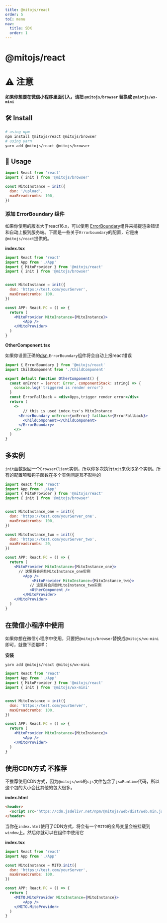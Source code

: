 ```yaml
---
title: @mitojs/react
order: 5
toC: menu
nav:
  title: SDK
  order: 1
---
```


# @mitojs/react

# ⚠️ 注意

**如果你想要在微信小程序里面引入，请把 `@mitojs/browser` 替换成 `@miotjs/wx-mini`**



## 🛠️ Install

``` bash
# using npm
npm install @mitojs/react @mitojs/browser
# using yarn
yarn add @mitojs/react @mitojs/browser
```



## 🥳 Usage


```js
import React from 'react'
import { init } from '@mitojs/browser'

const MitoInstance = init({
  dsn: '/upload',
  maxBreadcrumbs: 100,
})
```





### 添加 ErrorBoundary 组件

如果你使用的版本大于react16.x，可以使用 [ErrorBoundary](https://reactjs.org/docs/error-boundaries.html)组件来捕捉渲染错误和自动上报到服务端。下面是一些关于`Errorboundary`的配置，它是由`@mitojs/react`提供的。

**index.tsx**

```jsx | pure
import React from 'react'
import App from './App'
import { MitoProvider } from '@mitojs/react'
import { init } from '@mitojs/browser'


const MitoInstance = init({
  dsn: 'https://test.com/yourServer',
  maxBreadcrumbs: 100,
})

const APP: React.FC = () => {
  return (
    <MitoProvider MitoInstance={MitoInstance}>
        <App />
    </MitoProvider>
  )
}
```

**OtherComponent.tsx**

如果你设置正确的[dsn](./basic-configuration.zh-CN.md#dsn-string),`ErrorBoundary`组件将会自动上报react错误

```jsx | pure
import { ErrorBoundary } from '@mitojs/react'
import ChildComponent from './ChildComponent'

export default function OtherComponent() {
  const onError = (error: Error, componentStack: string) => {
    console.log('triggered is render error')
  }
  const ErrorFallback = <div>Opps,trigger render error</div>
  return (
    <>
    	// this is used index.tsx's MitoInstance
      <ErrorBoundary onError={onError} fallback={ErrorFallback}>
        <ChildComponent></ChildComponent>
      </ErrorBoundary>
    </>
  )
}
```

## 多实例

`init`函数返回一个`BrowserClient`实例，所以你多次执行`init`来获取多个实例。所有的配置项和钩子函数在多个实例间是互不影响的

```jsx | pure
import React from 'react'
import App from './App'
import { MitoProvider } from '@mitojs/react'
import { init } from '@mitojs/browser'


const MitoInstance_one = init({
  dsn: 'https://test.com/yourServer_one',
  maxBreadcrumbs: 100,
})

const MitoInstance_two = init({
  dsn: 'https://test.com/yourServer_two',
  maxBreadcrumbs: 20,
})

const APP: React.FC = () => {
  return (
    <MitoProvider MitoInstance={MitoInstance_one}>
      // 这里将会用到MitoInstance_one实例
        <App />
    		<MitoProvider MitoInstance={MitoInstance_two}>
           // 这里将会用到MitoInstance_two实例
           <OtherComponent />
        </MitoProvider>
    </MitoProvider>
  )
}
```

## 在微信小程序中使用
如果你想在微信小程序中使用，只要把`@mitojs/browser`替换成`@mitojs/wx-mini`即可，就像下面那样：

**安装**

```bash
yarn add @mitojs/react @mitojs/wx-mini
```

```jsx | pure
import React from 'react'
import App from './App'
import { MitoProvider } from '@mitojs/react'
import { init } from '@mitojs/wx-mini'


const MitoInstance = init({
  dsn: 'https://test.com/yourServer',
  maxBreadcrumbs: 100,
})

const APP: React.FC = () => {
  return (
    <MitoProvider MitoInstance={MitoInstance}>
        <App />
    </MitoProvider>
  )
}
```


## 使用CDN方式 <Badge>不推荐</Badge>
不推荐使用CDN方式，因为`@mitojs/web`的`cjs`文件包含了`jsxRuntime`代码，所以这个包的大小会比其他的包大很多。

**index.html**

```html
<header>
  <script src="https://cdn.jsdelivr.net/npm/@mitojs/web/dist/web.min.js"></script>
</header>
```

当你在`index.html`使用了CDN方式，将会有一个`MITO`的全局变量会被挂载到`window`上。然后你就可以在组件中使用它

**index.tsx**

```jsx | pure
import React from 'react'
import App from './App'

const MitoInstance = MITO.init({
  dsn: 'https://test.com/yourServer',
  maxBreadcrumbs: 100,
})

const APP: React.FC = () => {
  return (
    <MITO.MitoProvider MitoInstance={MitoInstance}>
        <App />
    </MITO.MitoProvider>
  )
}
```



